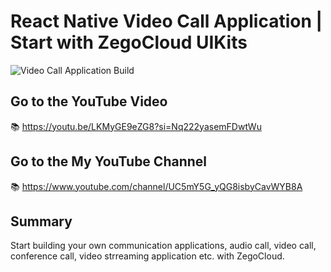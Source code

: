 # React Native Video Call Application | Start with ZegoCloud UIKits

![Video Call Application Build](https://ibb.co/kcZC8Vk/vc.jpg)

## Go to the YouTube Video

📚 https://youtu.be/LKMyGE9eZG8?si=Nq222yasemFDwtWu

## Go to the My YouTube Channel

📚 https://www.youtube.com/channel/UC5mY5G_yQG8isbyCavWYB8A

## Summary

Start building your own communication applications, audio call, video call, conference call, video strreaming application etc. with ZegoCloud.
